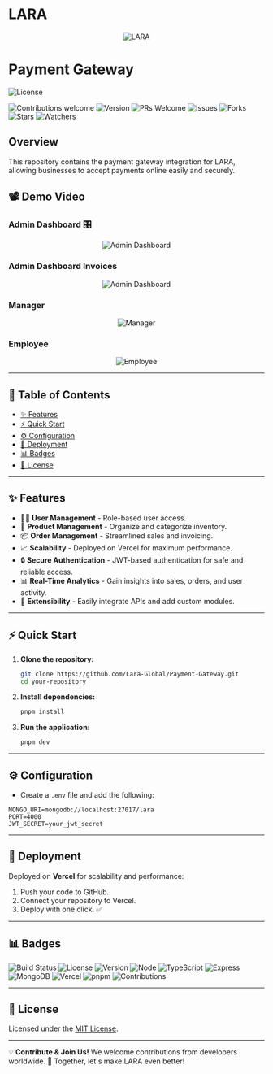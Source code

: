 # LARA 
  <p align="center">
    <img src="https://i.pinimg.com/736x/f1/b7/6d/f1b76d554c5b5b62b7d5b7629bab485d.jpg" alt="LARA" />
  </p>

# Payment Gateway

![License](https://img.shields.io/badge/license-MIT-blue.svg)

![Contributions welcome](https://img.shields.io/badge/contributions-welcome-brightgreen.svg)
![Version](https://img.shields.io/badge/version-1.0.0-yellow.svg)
![PRs Welcome](https://img.shields.io/badge/PRs-welcome-brightgreen.svg)
![Issues](https://img.shields.io/github/issues/Lara-Global/Payment-Gateway.svg)
![Forks](https://img.shields.io/github/forks/Lara-Global/Payment-Gateway.svg)
![Stars](https://img.shields.io/github/stars/Lara-Global/Payment-Gateway.svg)
![Watchers](https://img.shields.io/github/watchers/Lara-Global/Payment-Gateway.svg)



## Overview

This repository contains the payment gateway integration for LARA, allowing businesses to accept payments online easily and securely.



## 📽️ Demo Video

### Admin Dashboard 🎛️

  <p align="center">
    <img src="https://github.com/Lara-Global/Payment-Gateway/blob/main/videos/Dashboardadmin.gif" alt="Admin Dashboard" />
  </p>

### Admin Dashboard Invoices

<p align="center">
    <img src="https://github.com/Lara-Global/Payment-Gateway/blob/main/videos/admininvoices.gif" alt="Admin Dashboard" />
  </p>

### Manager 

<p align="center">
    <img src="https://github.com/Lara-Global/Payment-Gateway/blob/main/videos/manager.gif" alt="Manager" />
  </p>

### Employee 

<p align="center">
    <img src="https://github.com/Lara-Global/Payment-Gateway/blob/main/videos/employee.gif" alt="Employee" />
  </p>

---

## 📖 Table of Contents

- [✨ Features](#features)
- [⚡ Quick Start](#quick-start)
- [⚙️ Configuration](#configuration)
- [🚀 Deployment](#deployment)
- [📊 Badges](#badges)
- [📜 License](#license)

---

## ✨ Features

- 🧑‍💼 **User Management** - Role-based user access.
- 🛒 **Product Management** - Organize and categorize inventory.
- 📦 **Order Management** - Streamlined sales and invoicing.
- 📈 **Scalability** - Deployed on Vercel for maximum performance.
- 🔒 **Secure Authentication** - JWT-based authentication for safe and reliable access.
- 📊 **Real-Time Analytics** - Gain insights into sales, orders, and user activity.
- 🔧 **Extensibility** - Easily integrate APIs and add custom modules.

---

## ⚡ Quick Start

1. **Clone the repository:**

   ```bash
   git clone https://github.com/Lara-Global/Payment-Gateway.git
   cd your-repository
   ```

2. **Install dependencies:**

   ```bash
   pnpm install
   ```

3. **Run the application:**

   ```bash
   pnpm dev
   ```

---

## ⚙️ Configuration

- Create a `.env` file and add the following:

```plaintext
MONGO_URI=mongodb://localhost:27017/lara
PORT=4000
JWT_SECRET=your_jwt_secret
```

---

## 🚀 Deployment

Deployed on **Vercel** for scalability and performance:

1. Push your code to GitHub.
2. Connect your repository to Vercel.
3. Deploy with one click. ✅

---

## 📊 Badges

![Build Status](https://img.shields.io/badge/build-passing-brightgreen)
![License](https://img.shields.io/badge/license-MIT-blue)
![Version](https://img.shields.io/badge/version-1.0.0-blue)
![Node](https://img.shields.io/badge/node-%3E%3D%2014.0.0-brightgreen)
![TypeScript](https://img.shields.io/badge/typescript-%3E%3D%204.0.0-blue)
![Express](https://img.shields.io/badge/express-%3E%3D%204.17.1-brightgreen)
![MongoDB](https://img.shields.io/badge/mongodb-%3E%3D%204.0.0-blue)
![Vercel](https://img.shields.io/badge/vercel-deployed-brightgreen)
![pnpm](https://img.shields.io/badge/pnpm-%3E%3D%206.0.0-blue)
![Contributions](https://img.shields.io/badge/contributions-welcome-brightgreen)

---

## 📜 License

Licensed under the [MIT License](LICENSE).

---

💡 **Contribute & Join Us!** We welcome contributions from developers worldwide. 🚀 Together, let's make LARA even better!



